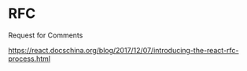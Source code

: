 # RFC 
Request for Comments


https://react.docschina.org/blog/2017/12/07/introducing-the-react-rfc-process.html